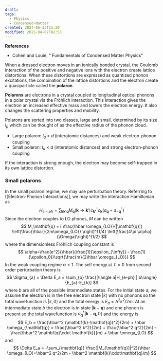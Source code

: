 ```yaml
---
draft: 
tags:
  - Physics
  - Condensed-Matter
created: 2024-06-13T11:30
modified: 2025-04-07T02:53
---
```

__References__
- Cohen and Louie, " Fundamentals of Condensed Matter Physics"

When a dressed electron moves in an ionically bonded crystal, the Coulomb interaction of the positive and negative ions with the electron create lattice distortions. When these distortions are expressed as quantized phonon excitations, the combination of the lattice distortions and the electron create a quasiparticle called the __polaron__. 

__Polarons__ are electrons in a crystal coupled to longitudinal optical phonons in a polar crystal via the Fröhlich interaction. This interaction gives the electron an increased effective mass and lowers the electron energy. It also changes the scattering properties and mobility.

Polarons are sorted into two classes, large and small, determined by its size $l_p$ which can be thought of as the effective radius of the phonon cloud. 

- Large polaron: $l_d$ > $d$ (interatomic distances) and weak electron-phonon coupling
- Small polaron: $l_d$ < $d$ (interatomic distances) and strong electron-phonon coupling

If the interaction is strong enough, the electron may become self-trapped in its own lattice distortion. 

### Small polarons

In the small polaron regime, we may use perturbation theory. Referring to [[Electron-Phonon Interactions]], we may write the interaction Hamiltonian as
$$
H_{e-ph} = \sum_{\mathbf{k}\mathbf{k'}\mathbf{q}} M_{\mathbf{q}}(\mathbf{k}\rightarrow\mathbf{k}') c^{\dagger}_{\mathbf{k'}}c_{\mathbf{k}} (a_{\mathbf{q}} + a^{\dagger}_{-\mathbf{q}})
$$
Since the electron couples to LO phonos, $M$ can be written
$$
M_\mathbf{q} = i \frac{\hbar \omega_{LO}}{|\mathbf{q}|} \left(\frac{\hbar}{2m\omega_{LO}} \right)^{1/4} \left(\frac{4\pi \alpha}{\Omega}\right)^{1/2}
$$
where the dimensionless Fröhlich coupling constant is 
$$
\alpha=\frac{e^2}{\hbar}(\frac{1}{\epsilon_{\infty}} - \frac{1}{\epsilon_0})\sqrt{\frac{m}{2\hbar \omega_{LO}}}
$$
In the weak coupling regime $\alpha < 1$. The self energy at $T=0$ from second order perturbation theory is 
$$
\Sigma_{a} = \Delta E_a = \sum_{b} \frac{|\langle a|H_{e-ph} | b\rangle}{E_{a}-E_{b}}
$$
where $b$ are all of the possible intermediate states. For the initial state $a$, we assume the electron is in the free electron state $|k\rangle$ with no phonons so the total wavefunction is $|k,0\rangle$ and the total energy is $E_a=\hbar^2 k^2 / 2m$. At an intermediate state $b$ the electron is in state $|\mathbf{k}-\mathbf{q}\rangle$ and one phonon is present so the total wavefunction is $a^{\dagger}_{\mathbf{q}}|\mathbf{k}-\mathbf{q}, 0\rangle$ and the energy is 
$$
E_b = \frac{\hbar^2 (\mathbf{k}-\mathbf{q})^2}{2m} + \hbar \omega_{\mathbf{q}} = \frac{\hbar^2 k^2}{2m} + \frac{\hbar^2 q^2}{2m} - \frac{\hbar^2 \mathbf{q}\cdot \mathbf{k}}{m} + \hbar \omega_{LO}
$$
and 
$$
\Delta E_a = -\sum_{\mathbf{q}} \frac{|M_{\mathbf{q}}|^2}{\hbar \omega_{LO}+\hbar^2 q^2/2m - \hbar^2 \mathbf{k}\cdot\mathbf{q}/m}
$$
